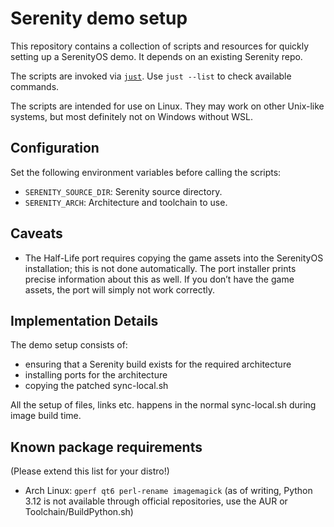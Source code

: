 # Serenity demo setup

This repository contains a collection of scripts and resources for quickly setting up a SerenityOS demo. It depends on an existing Serenity repo.

The scripts are invoked via [`just`](https://just.systems/). Use `just --list` to check available commands.

The scripts are intended for use on Linux. They may work on other Unix-like systems, but most definitely not on Windows without WSL.

## Configuration

Set the following environment variables before calling the scripts:
- `SERENITY_SOURCE_DIR`: Serenity source directory.
- `SERENITY_ARCH`: Architecture and toolchain to use.

## Caveats

- The Half-Life port requires copying the game assets into the SerenityOS installation; this is not done automatically. The port installer prints precise information about this as well. If you don’t have the game assets, the port will simply not work correctly.

## Implementation Details

The demo setup consists of:
- ensuring that a Serenity build exists for the required architecture
- installing ports for the architecture
- copying the patched sync-local.sh

All the setup of files, links etc. happens in the normal sync-local.sh during image build time.

## Known package requirements

(Please extend this list for your distro!)

- Arch Linux: `gperf qt6 perl-rename imagemagick` (as of writing, Python 3.12 is not available through official repositories, use the AUR or Toolchain/BuildPython.sh)
